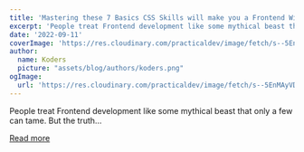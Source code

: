 ```yaml
---
title: 'Mastering these 7 Basics CSS Skills will make you a Frontend Wizard 🧙✨'
excerpt: 'People treat Frontend development like some mythical beast that only a few can tame. But the truth...'
date: '2022-09-11'
coverImage: 'https://res.cloudinary.com/practicaldev/image/fetch/s--5EnMAyVD--/c_imagga_scale,f_auto,fl_progressive,h_420,q_auto,w_1000/https://dev-to-uploads.s3.amazonaws.com/uploads/articles/heca1jzzdzqchb4k2sdl.png'
author:
  name: Koders
  picture: "assets/blog/authors/koders.png"
ogImage:
  url: 'https://res.cloudinary.com/practicaldev/image/fetch/s--5EnMAyVD--/c_imagga_scale,f_auto,fl_progressive,h_420,q_auto,w_1000/https://dev-to-uploads.s3.amazonaws.com/uploads/articles/heca1jzzdzqchb4k2sdl.png'
---
```


People treat Frontend development like some mythical beast that only a few can tame. But the truth...

[Read more](https://dev.to/ruppysuppy/mastering-these-7-basics-css-skills-will-make-you-a-frontend-wizard-2khn)
